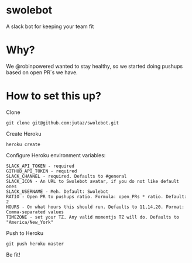 # swolebot
A slack bot for keeping your team fit

# Why?

We @robinpowered wanted to stay healthy, so we started doing pushups based on open PR\`s we have.

# How to set this up?

Clone
```
git clone git@github.com:jutaz/swolebot.git
```

Create Heroku
```
heroku create
```
Configure Heroku environment variables:

```
SLACK_API_TOKEN - required
GITHUB_API_TOKEN - required
SLACK_CHANNEL - required. Defaults to #general
SLACK_ICON - An URL to Swolebot avatar, if you do not like default ones
SLACK_USERNAME - Meh. Default: Swolebot
RATIO - Open PR to pushups ratio. Formula: open_PRs * ratio. Default: 2
HOURS - On what hours this should run. Defaults to 11,14,20. Format: Comma-separated values
TIMEZONE - set your TZ. Any valid momentjs TZ will do. Defaults to "America/New_York"

```

Push to Heroku
```
git push heroku master
```

Be fit!
